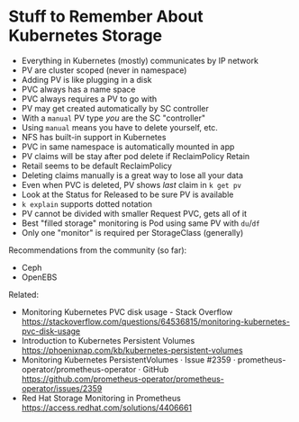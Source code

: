 # Stuff to Remember About Kubernetes Storage

* Everything in Kubernetes (mostly) communicates by IP network
* PV are cluster scoped (never in namespace)
* Adding PV is like plugging in a disk
* PVC always has a name space
* PVC always requires a PV to go with
* PV may get created automatically by SC controller
* With a `manual` PV type *you* are the SC "controller"
* Using `manual` means you have to delete yourself, etc.
* NFS has built-in support in Kubernetes
* PVC in same namespace is automatically mounted in app
* PV claims will be stay after pod delete if ReclaimPolicy Retain
* Retail seems to be default ReclaimPolicy
* Deleting claims manually is a great way to lose all your data
* Even when PVC is deleted, PV shows *last* claim in `k get pv`
* Look at the Status for Released to be sure PV is available
* `k explain` supports dotted notation
* PV cannot be divided with smaller Request PVC, gets all of it
* Best "filled storage" monitoring is Pod using same PV with `du`/`df`
* Only one "monitor" is required per StorageClass (generally)

Recommendations from the community (so far):

* Ceph
* OpenEBS

Related:

* Monitoring Kubernetes PVC disk usage - Stack Overflow  
  <https://stackoverflow.com/questions/64536815/monitoring-kubernetes-pvc-disk-usage>
* Introduction to Kubernetes Persistent Volumes  
  <https://phoenixnap.com/kb/kubernetes-persistent-volumes>
* Monitoring Kubernetes PersistentVolumes · Issue \#2359 · prometheus-operator/prometheus-operator · GitHub  
  <https://github.com/prometheus-operator/prometheus-operator/issues/2359>
* Red Hat Storage Monitoring in Prometheus  
  <https://access.redhat.com/solutions/4406661>
